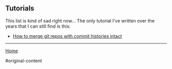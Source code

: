## Tutorials

This list is kind of sad right now... The only tutorial I've written over the
years that I can still find is this:

- [How to merge git repos with commit histories intact](combining-git-repos.md)

---

[Home](/)

#original-content
